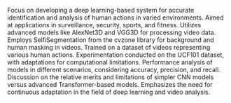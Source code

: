 Focus on developing a deep learning-based system for accurate identification and analysis of human actions in varied environments.
Aimed at applications in surveillance, security, sports, and fitness.
Utilizes advanced models like AlexNet3D and VGG3D for processing video data.
Employs SelfiSegmentation from the cvzone library for background and human masking in videos.
Trained on a dataset of videos representing various human actions.
Experimentation conducted on the UCF101 dataset, with adaptations for computational limitations.
Performance analysis of models in different scenarios, considering accuracy, precision, and recall.
Discussion on the relative merits and limitations of simpler CNN models versus advanced Transformer-based models.
Emphasizes the need for continuous adaptation in the field of deep learning and video analysis.
